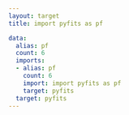 ```yaml
---
layout: target
title: import pyfits as pf

data:
  alias: pf
  count: 6
  imports:
  - alias: pf
    count: 6
    import: import pyfits as pf
    target: pyfits
  target: pyfits
---
```

